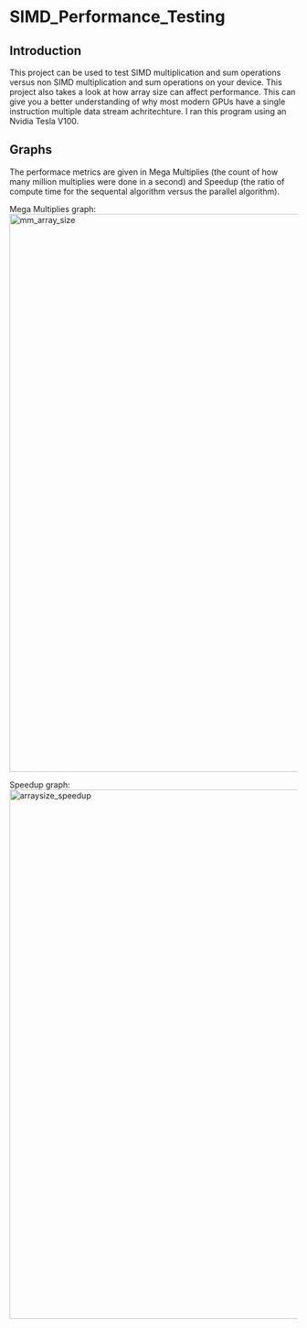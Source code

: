 # SIMD_Performance_Testing
## Introduction
This project can be used to test SIMD multiplication and sum operations versus non SIMD multiplication and sum operations on your device.
This project also takes a look at how array size can affect performance.
This can give you a better understanding of why most modern GPUs have a single instruction multiple data stream achritechture. 
I ran this program using an Nvidia Tesla V100.

## Graphs
The performace metrics are given in Mega Multiplies (the count of how many million multiplies were done in a second) and Speedup (the ratio of compute time for the sequental algorithm versus the parallel algorithm).

Mega Multiplies graph:
<img width="976" alt="mm_array_size" src="https://github.com/lucasrouchy/SIMD_Performance_Testing/assets/55973521/ac3a2a24-7fda-491c-b622-68cefb8b0f81">


Speedup graph:
<img width="926" alt="arraysize_speedup" src="https://github.com/lucasrouchy/SIMD_Performance_Testing/assets/55973521/c56daa3d-1fc3-490c-b269-df0f01099f3e">
